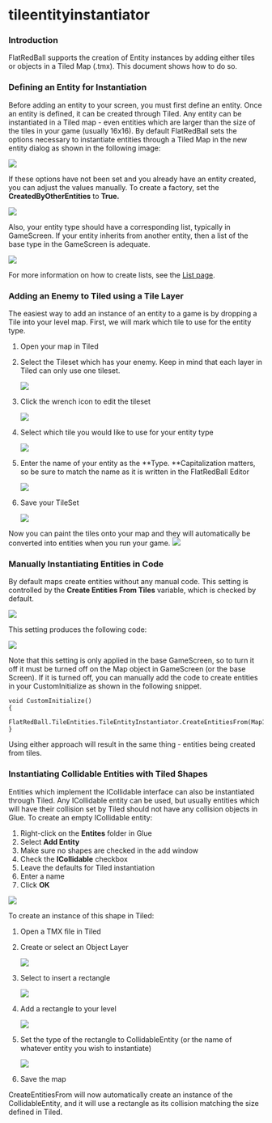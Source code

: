 # tileentityinstantiator

### Introduction

FlatRedBall supports the creation of Entity instances by adding either tiles or objects in a Tiled Map (.tmx). This document shows how to do so.

### Defining an Entity for Instantiation

Before adding an entity to your screen, you must first define an entity. Once an entity is defined, it can be created through Tiled. Any entity can be instantiated in a Tiled map - even entities which are larger than the size of the tiles in your game (usually 16x16). By default FlatRedBall sets the options necessary to instantiate entities through a Tiled Map in the new entity dialog as shown in the following image:

![](../../../media/2022-01-img\_61ec1b00de44c.png)

If these options have not been set and you already have an entity created, you can adjust the values manually. To create a factory, set the **CreatedByOtherEntities** to **True.**

![](../../../media/2022-01-img\_61ec1b9fbfbf7.png)

Also, your entity type should have a corresponding list, typically in GameScreen. If your entity inherits from another entity, then a list of the base type in the GameScreen is adequate.

![](../../../media/2022-01-img\_61ec1d019c2ae.png)

For more information on how to create lists, see the [List page](../glue-reference/objects/glue-reference-positionedobjectlist.md).

### Adding an Enemy to Tiled using a Tile Layer

The easiest way to add an instance of an entity to a game is by dropping a Tile into your level map. First, we will mark which tile to use for the entity type.

1. Open your map in Tiled
2.  Select the Tileset which has your enemy. Keep in mind that each layer in Tiled can only use one tileset.

    ![](../../../media/2022-01-img\_61ec1dbf6d27f.png)
3.  Click the wrench icon to edit the tileset

    ![](../../../media/2022-01-img\_61ec1e1e6a68e.png)
4.  Select which tile you would like to use for your entity type

    ![](../../../media/2022-01-img\_61ec1e616a3ea.png)
5.  Enter the name of your entity as the \*\*Type. \*\*Capitalization matters, so be sure to match the name as it is written in the FlatRedBall Editor

    ![](../../../media/2022-01-img\_61ec1efa0ab5a.png)
6.  Save your TileSet

    ![](../../../media/2022-01-img\_61ec1fb952cd1.png)

Now you can paint the tiles onto your map and they will automatically be converted into entities when you run your game. [![](../../../media/2020-02-22\_08-18-38.gif)](../../../media/2020-02-22\_08-18-38.gif) &#x20;

### Manually Instantiating Entities in Code

By default maps create entities without any manual code. This setting is controlled by the **Create Entities From Tiles** variable, which is checked by default.

![](../../../media/2022-01-img\_61ec21f2ee3ea.png)

This setting produces the following code:

![](../../../media/2022-01-img\_61ec2335e62e9.png)

Note that this setting is only applied in the base GameScreen, so to turn it off it must be turned off on the Map object in GameScreen (or the base Screen). If it is turned off, you can manually add the code to create entities in your CustomInitialize as shown in the following snippet.

```lang:c#
void CustomInitialize()
{
    FlatRedBall.TileEntities.TileEntityInstantiator.CreateEntitiesFrom(Map1);
}
```

Using either approach will result in the same thing - entities being created from tiles.

### Instantiating Collidable Entities with Tiled Shapes

Entities which implement the ICollidable interface can also be instantiated through Tiled. Any ICollidable entity can be used, but usually entities which will have their collision set by Tiled should not have any collision objects in Glue. To create an empty ICollidable entity:

1. Right-click on the **Entites** folder in Glue
2. Select **Add Entity**
3. Make sure no shapes are checked in the add window
4. Check the **ICollidable** checkbox
5. Leave the defaults for Tiled instantiation
6. Enter a name
7. Click **OK**

![](../../../media/2020-02-img\_5e462a09581e9.png)

To create an instance of this shape in Tiled:

1. Open a TMX file in Tiled
2.  Create or select an Object Layer

    ![](../../../media/2020-02-img\_5e462a5fe7961.png)
3.  Select to insert a rectangle

    ![](../../../media/2020-02-img\_5e462aa2b05fc.png)
4.  Add a rectangle to your level

    ![](../../../media/2020-02-img\_5e462abb5acfc.png)
5.  Set the type of the rectangle to CollidableEntity (or the name of whatever entity you wish to instantiate)

    ![](../../../media/2020-02-img\_5e462af13946c.png)
6. Save the map

CreateEntitiesFrom will now automatically create an instance of the CollidableEntity, and it will use a rectangle as its collision matching the size defined in Tiled.
